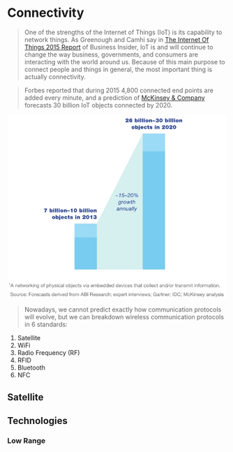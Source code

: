 # Connectivity

>One of the strengths of the Internet of Things (IoT) is its capability to network things. As Greenough and Camhi say in [The Internet Of Things 2015 Report](http://www.businessinsider.com/internet-of-things-2015-forecasts-of-the-industrial-iot-connected-home-and-more-2015-10) of Business Insider, IoT is and will continue to change the way business, governments, and consumers are interacting with the world around us. Because of this main purpose to connect people and things in general, the most important thing is actually connectivity.

>Forbes reported that during 2015 4,800 connected end points are added every minute, and a prediction of [McKinsey & Company](http://www.mckinsey.com/insights/high_tech_telecoms_internet/the_internet_of_things_sizing_up_the_opportunity) forecasts 30 billion IoT objects connected by 2020.

![IoT Prediction](IoTPrediction2.PNG)

>Nowadays, we cannot predict exactly how communication protocols will evolve, but we can breakdown wireless communication protocols in 6 standards:
1. Satellite
2. WiFi
3. Radio Frequency (RF)
4. RFID
5. Bluetooth
6. NFC

## Satellite
> 

## Technologies

### Low Range

